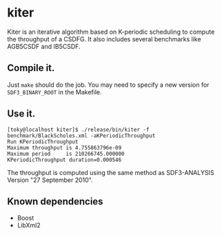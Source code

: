 # kiter

Kiter is an iterative algorithm based on K-periodic scheduling to compute the throughput of a CSDFG.
It also includes several benchmarks like AGB5CSDF and IB5CSDF.


## Compile it.

Just ```make``` should do the job.
You may need to specify a new version for ```SDF3_BINARY_ROOT``` in the Makefile.

## Use it.

```
[toky@localhost kiter]$ ./release/bin/kiter -f benchmark/BlackScholes.xml -aKPeriodicThroughput
Run KPeriodicThroughput
Maximum throughput is 4.755863796e-09
Maximum period     is 210266745.000000
KPeriodicThroughput duration=0.000546
```

The throughput is computed using the same method as SDF3-ANALYSIS Version "27 September 2010".


## Known dependencies
* Boost
* LibXml2
